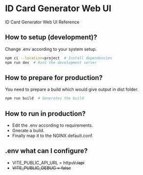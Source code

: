 # ID Card Generator Web UI

ID Card Generator Web UI Reference

## How to setup (development)?

Change .env according to your system setup.

```bash
npm ci --location=project  # Install dependencies
npm run dev  # Runs the development server
```

## How to prepare for production?

You need to prepare a build which would give output in dist folder.

```bash
npm run build  # Generates the build
```

## How to run in production?

- Edit the .env according to requirements.
- Gnerate a build.
- Finally map it to the NGINX default.conf.

## .env what can I configure?

- VITE_PUBLIC_API_URL = http<s>://<domain>:<port>/api
- VITE_PUBLIC_DEBUG = false
